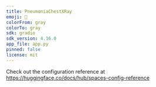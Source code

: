 ```yaml
---
title: PneumoniaChestXRay
emoji: 🐠
colorFrom: gray
colorTo: gray
sdk: gradio
sdk_version: 4.16.0
app_file: app.py
pinned: false
license: mit
---
```


Check out the configuration reference at https://huggingface.co/docs/hub/spaces-config-reference
